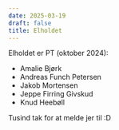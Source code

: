 ```yaml
---
date: 2025-03-19
draft: false
title: Elholdet
---
```

<!-- weight: 49 -->

Elholdet er PT (oktober 2024):

- Amalie Bjørk
- Andreas Funch Petersen
- Jakob Mortensen
- Jeppe Firring Givskud
- Knud Heebøll

Tusind tak for at melde jer til :D
